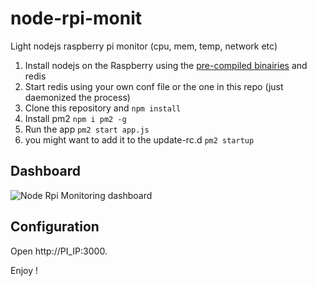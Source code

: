 node-rpi-monit
==============

Light nodejs raspberry pi monitor (cpu, mem, temp, network etc)

1. Install nodejs on the Raspberry using the [pre-compiled binairies](http://nodejs.org/download/) and redis
3. Start redis using your own conf file or the one in this repo (just daemonized the process)
2. Clone this repository and `npm install`
3. Install pm2 `npm i pm2 -g`
4. Run the app `pm2 start app.js`
5. you might want to add it to the update-rc.d `pm2 startup`

## Dashboard
![Node Rpi Monitoring dashboard](http://www.zupmage.eu/i/daM4fWXchN.png)

## Configuration



Open http://PI_IP:3000.

Enjoy !